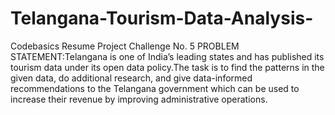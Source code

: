 # Telangana-Tourism-Data-Analysis-
Codebasics Resume Project Challenge No. 5
PROBLEM STATEMENT:Telangana is one of India’s leading states and has published its tourism data under its open data policy.The task is to find the patterns in the given data, do additional research, and give data-informed recommendations to the Telangana government which can be used to increase their revenue by improving administrative operations.
